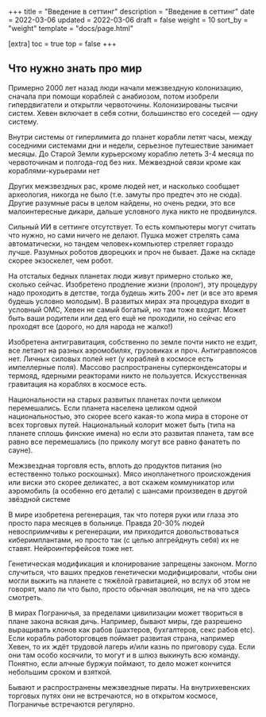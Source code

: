 +++
title = "Введение в сеттинг"
description = "Введение в сеттинг"
date = 2022-03-06
updated = 2022-03-06
draft = false
weight = 10
sort_by = "weight"
template = "docs/page.html"

[extra]
toc = true
top = false
+++

## Что нужно знать про мир
Примерно 2000 лет назад люди начали межзвездную колонизацию, сначала при помощи кораблей с анабиозом, потом изобрели гипердвигатели и открытли червоточины. Колонизированы тысячи систем. Хевен включает в себя сотни, большинство его соседей — одну систему.

Внутри системы от гиперлимита до планет корабли летят часы, между соседними системами дни и недели, серьезное путешествие занимает месяцы. До Старой Земли курьерскому кораблю лететь 3-4 месяца по червоточинам и полгода-год без них. Межвездной связи кроме как кораблями-курьерами нет

Других межзвездных рас, кроме людей нет, и насколько сообщает археология, никогда не было (т.е. замуты про предтеч это не сюда). Другие разумные расы в целом найдены, но очень редки, это все малоинтересные дикари, дальше условного лука никто не продвинулся.

Сильный ИИ в сеттинге отсутствует. То есть компьютеры могут считать что нужно, но сами ничего не делают. Пушка может стрелять сама автоматически, но тандем человек+компьютер стреляет гораздо лучше. Разумных роботов дворецких и проч не бывает. Даже на складе скорее экзоскелет, чем робот.

На отсталых бедных планетах люди живут примерно столько же, сколько сейчас. Изобретено продление жизни (пролонг), эту процедуру надо проходить в детстве, тогда будешь жить 200+ лет (и все это время будешь условно молодым). В развитых мирах эта процедура входит в условный ОМС, Хевен не самый богатый, но там тоже входит. Может быть ваши родители или дед его ещё не проходили, но сейчас его проходят все (дорого, но для народа не жалко!)

Изобретена антигравитация, собственно по земле почти никто не ездит, все летают на разных аэромобилях, грузовиках и проч. Антигравпоясов нет. Личных силовых полей нет (у кораблей в космосе есть импеллерные поля). Массово распространены суперконденсаторы и термояд, ядерными реакторами никто не пользуется.
Искусственная гравитация на кораблях в космосе есть.

Национальности на старых развитых планетах почти целиком перемешались. Если планета населена целиком одной национальностью, это скорее всего какая-то жопа мира в стороне от всех торговых путей. Национальный колорит может быть (типа на планете сплошь финские имена) но если это развитая планета, там все равно все перемешались (по приколу могут все равно фанатеть по сауне).

Межзвездная торговля есть, вплоть до продуктов питания (но естественно только роскошных). Мясо инопланетного происхождения или виски это скорее деликатес, а вот скажем коммуникатор или аэромобиль (а особенно его детали) с шансами произведен в другой звёздной системе

В мире изобретена регенерация, так что потеря руки или глаза это просто пара месяцев в больнице. Правда 20-30% людей невосприимчивы к регенерации, им приходится довольствоваться киберимплантами, но просто так (с целью апгрейднуть себя) их не ставят. Нейроинтерфейсов тоже нет.

Генетическая модификация и клонирование запрещены законом. Могло случиться, что ваших предков генетически модифицировали, чтобы они могли выжить на планете с тяжёлой гравитацией, но вслух об этом не говорят, мало ли что было, просто обычная эволюция, не на что здесь смотреть.

В мирах Пограничья, за пределами цивилизации может твориться в плане закона всякая дичь. Например, бывают миры, где разрешено выращивать клонов как рабов (шахтеров, бухгалтеров, секс рабов etc).
Если корабль работорговцев поймает развитая страна, например Хевен, то их ждёт трудовой лагерь и/или казнь по приговору суда. Если они там особо косячили, то могут и в шлюз выкинуть всю команду. 
Понятно, если алчные буржуи поймают, то дело может кончится небольшим сроком и взяткой.

Бывают и распространены межзвездные пираты. На внутрихевенских торговых путях они не встречаются, но в открытом космосе, Пограничье встречаются регулярно.

